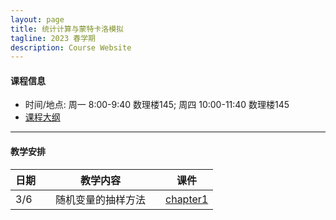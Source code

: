 ```yaml
---
layout: page
title: 统计计算与蒙特卡洛模拟
tagline: 2023 春学期
description: Course Website
---
```


#### 课程信息
* 时间/地点: 周一 8:00-9:40 数理楼145; 周四 10:00-11:40 数理楼145
* [课程大纲](Lectures/syllabus_grad.pdf)

<!--
* 3/30 - 4/8的课程采用网络授课，视频及课件将上传到课程QQ群 (705856267) 
<img src="Lectures/QRcode.png" alt="统计计算2022春学期研究生交流群" style="height: 225px; width:200px;"/>
-->

---
#### 教学安排

| 日期 | | 教学内容 | |  课件  | 
|---------------|---|--------------------------------|---|----------|
| 3/6 || 随机变量的抽样方法 || [chapter1](Lectures/chapter1_handout.pdf) |

<!--
| 3/11 || 随机变量的抽样方法 || [chapter1](Lectures/chapter1.pdf) [(handout)](Lectures/chapter1_handout.pdf) |
| 3/16 || 随机向量的抽样方法 || [chapter2](Lectures/chapter2.pdf) [(handout)](Lectures/chapter2_handout.pdf) |
| 3/18 || 随机向量的抽样方法 || [chapter2](Lectures/chapter2.pdf) [(handout)](Lectures/chapter2_handout.pdf) |
| 3/23 (13:30 - 15:00) || 随机过程的抽样方法 || [chapter3](Lectures/chapter3.pdf) [(handout)](Lectures/chapter3_handout.pdf)  |
| 3/25 || Gibbs抽样 || [chapter4](Lectures/chapter4.pdf) [(handout)](Lectures/chapter4_handout.pdf) |
| 3/30 || MCMC算法 ||  |
| 4/1 || HMC, SMC算法 ||  |
| 4/6 || EM算法，梯度下降法 ||  |
| 4/8 || Newton算法，坐标下降法 ||  |
| 4/13 || 支持向量机 || [chapter11](Lectures/chapter11.pdf) [(handout)](Lectures/chapter11_handout.pdf) |
| 4/15 - 4/29 ||  论文报告  || [时间安排](https://docs.qq.com/sheet/DRHdUU1hIeVB5Z2ln?tab=BB08J2) |
-->
